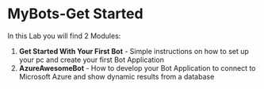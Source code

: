 # MyBots-Get Started

In this Lab you will find 2 Modules:

1. **Get Started With Your First Bot** - Simple instructions on how to set up your pc and create your first Bot Application
1. **AzureAwesomeBot** - How to develop your Bot Application to connect to Microsoft Azure and show dynamic results from a database


